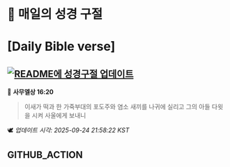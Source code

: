 # 🙏 매일의 성경 구절
# [Daily Bible verse]
## [![README에 성경구절 업데이트](https://github.com/DONGSUKA/first_test/actions/workflows/update-readme-bible.yml/badge.svg)](https://github.com/DONGSUKA/first_test/actions/workflows/update-readme-bible.yml)
<!-- START_BIBLE_VERSE -->
📖 **사무엘상 16:20**
> 이새가 떡과 한 가죽부대의 포도주와 염소 새끼를 나귀에 실리고 그의 아들 다윗을 시켜 사울에게 보내니

🕊️ _업데이트 시각: 2025-09-24 21:58:22 KST_
  <!-- END_BIBLE_VERSE -->
## GITHUB_ACTION
